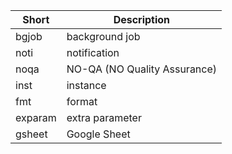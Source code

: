 | Short   | Description                  |
|---------|------------------------------|
| bgjob   | background job               |
| noti    | notification                 |
| noqa    | NO-QA (NO Quality Assurance) |
| inst    | instance                     |
| fmt     | format                       |
| exparam | extra parameter              |
| gsheet  | Google Sheet                 |